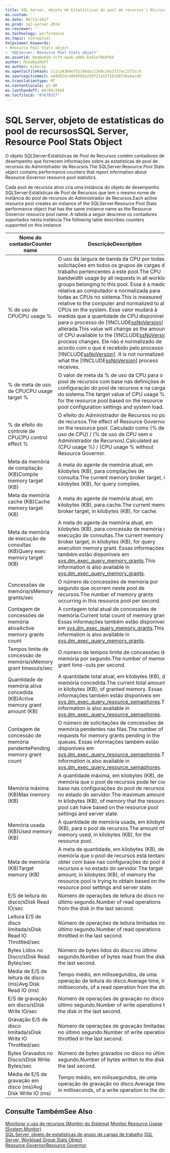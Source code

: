 ```yaml
---
title: SQL Server, objeto de Estatísticas do pool de recursos | Microsoft Docs
ms.custom: ''
ms.date: 06/13/2017
ms.prod: sql-server-2014
ms.reviewer: ''
ms.technology: performance
ms.topic: conceptual
helpviewer_keywords:
- Reosurce Pool Stats object
- 'SQLServer: Resource Pool Stats object'
ms.assetid: bb46e029-fcf9-4aeb-a066-be41e7668fb9
author: MikeRayMSFT
ms.author: mikeray
ms.openlocfilehash: 1c2ca8360e752146dac13e9cc6a3737ac2373cc9
ms.sourcegitcommit: ad4d92dce894592a259721a1571b1d8736abacdb
ms.translationtype: MT
ms.contentlocale: pt-BR
ms.lasthandoff: 08/04/2020
ms.locfileid: "87679317"
---
```

# <a name="sql-server-resource-pool-stats-object"></a><span data-ttu-id="e3772-102">SQL Server, objeto de estatísticas do pool de recursos</span><span class="sxs-lookup"><span data-stu-id="e3772-102">SQL Server, Resource Pool Stats Object</span></span>
  <span data-ttu-id="e3772-103">O objeto SQLServer:Estatísticas de Pool de Recursos contém contadores de desempenho que fornecem informações sobre as estatísticas de pool de recursos do Administrador de Recursos.</span><span class="sxs-lookup"><span data-stu-id="e3772-103">The SQLServer:Resource Pool Stats object contains performance counters that report information about Resource Governor resource pool statistics.</span></span>  
  
 <span data-ttu-id="e3772-104">Cada pool de recursos ativo cria uma instância do objeto de desempenho SQLServer:Estatísticas de Pool de Recursos que tem o mesmo nome de instância do pool de recursos do Administrador de Recursos.</span><span class="sxs-lookup"><span data-stu-id="e3772-104">Each active resource pool creates an instance of the SQLServer:Resource Pool Stats performance object that has the same instance name as the Resource Governor resource pool name.</span></span> <span data-ttu-id="e3772-105">A tabela a seguir descreve os contadores suportados nesta instância.</span><span class="sxs-lookup"><span data-stu-id="e3772-105">The following table describes counters supported on this instance.</span></span>  
  
|<span data-ttu-id="e3772-106">Nome do contador</span><span class="sxs-lookup"><span data-stu-id="e3772-106">Counter name</span></span>|<span data-ttu-id="e3772-107">Descrição</span><span class="sxs-lookup"><span data-stu-id="e3772-107">Description</span></span>|  
|------------------|-----------------|  
|<span data-ttu-id="e3772-108">% de uso de CPU</span><span class="sxs-lookup"><span data-stu-id="e3772-108">CPU usage %</span></span>|<span data-ttu-id="e3772-109">O uso da largura de banda da CPU por todas as solicitações em todos os grupos de cargas de trabalho pertencentes a este pool.</span><span class="sxs-lookup"><span data-stu-id="e3772-109">The CPU bandwidth usage by all requests in all workload groups belonging to this pool.</span></span> <span data-ttu-id="e3772-110">Essa é a medida relativa ao computador e normalizada para todas as CPUs no sistema.</span><span class="sxs-lookup"><span data-stu-id="e3772-110">This is measured relative to the computer and normalized to all CPUs on the system.</span></span> <span data-ttu-id="e3772-111">Esse valor mudará à medida que a quantidade de CPU disponível para o processo do [!INCLUDE[ssNoVersion](../../includes/ssnoversion-md.md)] for alterada.</span><span class="sxs-lookup"><span data-stu-id="e3772-111">This value will change as the amount of CPU available to the [!INCLUDE[ssNoVersion](../../includes/ssnoversion-md.md)] process changes.</span></span> <span data-ttu-id="e3772-112">Ele não é normalizado de acordo com o que é recebido pelo processo [!INCLUDE[ssNoVersion](../../includes/ssnoversion-md.md)] .</span><span class="sxs-lookup"><span data-stu-id="e3772-112">It is not normalized to what the [!INCLUDE[ssNoVersion](../../includes/ssnoversion-md.md)] process receives.</span></span>|  
|<span data-ttu-id="e3772-113">% de meta de uso de CPU</span><span class="sxs-lookup"><span data-stu-id="e3772-113">CPU usage target %</span></span>|<span data-ttu-id="e3772-114">O valor de meta da % de uso da CPU para o pool de recursos com base nas definições de configuração do pool de recursos e na carga do sistema.</span><span class="sxs-lookup"><span data-stu-id="e3772-114">The target value of CPU usage % for the resource pool based on the resource pool configuration settings and system load.</span></span>|  
|<span data-ttu-id="e3772-115">% de efeito do controle de CPU</span><span class="sxs-lookup"><span data-stu-id="e3772-115">CPU control effect %</span></span>|<span data-ttu-id="e3772-116">O efeito do Administrador de Recursos no pool de recursos.</span><span class="sxs-lookup"><span data-stu-id="e3772-116">The effect of Resource Governor on the resource pool.</span></span> <span data-ttu-id="e3772-117">Calculado como (% de uso de CPU) / (% de uso de CPU sem o Administrador de Recursos).</span><span class="sxs-lookup"><span data-stu-id="e3772-117">Calculated as (CPU usage %) / (CPU usage % without Resource Governor.</span></span>|  
|<span data-ttu-id="e3772-118">Meta da memória de compilação (KB)</span><span class="sxs-lookup"><span data-stu-id="e3772-118">Compile memory target (KB)</span></span>|<span data-ttu-id="e3772-119">A meta do agente de memória atual, em kilobytes (KB), para compilações de consulta.</span><span class="sxs-lookup"><span data-stu-id="e3772-119">The current memory broker target, in kilobytes (KB), for query compiles.</span></span>|  
|<span data-ttu-id="e3772-120">Meta da memória cache (KB)</span><span class="sxs-lookup"><span data-stu-id="e3772-120">Cache memory target (KB)</span></span>|<span data-ttu-id="e3772-121">A meta do agente de memória atual, em kilobytes (KB), para cache.</span><span class="sxs-lookup"><span data-stu-id="e3772-121">The current memory broker target, in kilobytes (KB), for cache.</span></span>|  
|<span data-ttu-id="e3772-122">Meta da memória de execução de consultas (KB)</span><span class="sxs-lookup"><span data-stu-id="e3772-122">Query exec memory target (KB)</span></span>|<span data-ttu-id="e3772-123">A meta do agente de memória atual, em kilobytes (KB), para concessão de memória de execução de consultas.</span><span class="sxs-lookup"><span data-stu-id="e3772-123">The current memory broker target, in kilobytes (KB), for query execution memory grant.</span></span> <span data-ttu-id="e3772-124">Essas informações também estão disponíveis em [sys.dm_exec_query_memory_grants](/sql/relational-databases/system-dynamic-management-views/sys-dm-exec-query-memory-grants-transact-sql).</span><span class="sxs-lookup"><span data-stu-id="e3772-124">This information is also available in [sys.dm_exec_query_memory_grants](/sql/relational-databases/system-dynamic-management-views/sys-dm-exec-query-memory-grants-transact-sql).</span></span>|  
|<span data-ttu-id="e3772-125">Concessões de memória/s</span><span class="sxs-lookup"><span data-stu-id="e3772-125">Memory grants/sec</span></span>|<span data-ttu-id="e3772-126">O número de concessões de memória por segundo que ocorrem neste pool de recursos.</span><span class="sxs-lookup"><span data-stu-id="e3772-126">The number of memory grants occurring in this resource pool per second.</span></span>|  
|<span data-ttu-id="e3772-127">Contagem de concessões de memória ativa</span><span class="sxs-lookup"><span data-stu-id="e3772-127">Active memory grants count</span></span>|<span data-ttu-id="e3772-128">A contagem total atual de concessões de memória.</span><span class="sxs-lookup"><span data-stu-id="e3772-128">Current total count of memory grants.</span></span> <span data-ttu-id="e3772-129">Essas informações também estão disponíveis em [sys.dm_exec_query_memory_grants](/sql/relational-databases/system-dynamic-management-views/sys-dm-exec-query-memory-grants-transact-sql).</span><span class="sxs-lookup"><span data-stu-id="e3772-129">This information is also available in [sys.dm_exec_query_memory_grants](/sql/relational-databases/system-dynamic-management-views/sys-dm-exec-query-memory-grants-transact-sql).</span></span>|  
|<span data-ttu-id="e3772-130">Tempos limite de concessão de memória/s</span><span class="sxs-lookup"><span data-stu-id="e3772-130">Memory grant timeouts/sec</span></span>|<span data-ttu-id="e3772-131">O número de tempos limite de concessões de memória por segundo.</span><span class="sxs-lookup"><span data-stu-id="e3772-131">The number of memory grant time-outs per second.</span></span>|  
|<span data-ttu-id="e3772-132">Quantidade de memória ativa concedida (KB)</span><span class="sxs-lookup"><span data-stu-id="e3772-132">Active memory grant amount (KB)</span></span>|<span data-ttu-id="e3772-133">A quantidade total atual, em kilobytes (KB), de memória concedida.</span><span class="sxs-lookup"><span data-stu-id="e3772-133">The current total amount, in kilobytes (KB), of granted memory.</span></span> <span data-ttu-id="e3772-134">Essas informações também estão disponíveis em [sys.dm_exec_query_resource_semaphores](/sql/relational-databases/system-dynamic-management-views/sys-dm-exec-query-resource-semaphores-transact-sql).</span><span class="sxs-lookup"><span data-stu-id="e3772-134">This information is also available in [sys.dm_exec_query_resource_semaphores](/sql/relational-databases/system-dynamic-management-views/sys-dm-exec-query-resource-semaphores-transact-sql).</span></span>|  
|<span data-ttu-id="e3772-135">Contagem de concessão de memória pendente</span><span class="sxs-lookup"><span data-stu-id="e3772-135">Pending memory grant count</span></span>|<span data-ttu-id="e3772-136">O número de solicitações de concessões de memória pendentes nas filas.</span><span class="sxs-lookup"><span data-stu-id="e3772-136">The number of requests for memory grants pending in the queues.</span></span> <span data-ttu-id="e3772-137">Essas informações também estão disponíveis em [sys.dm_exec_query_resource_semaphores](/sql/relational-databases/system-dynamic-management-views/sys-dm-exec-query-resource-semaphores-transact-sql).</span><span class="sxs-lookup"><span data-stu-id="e3772-137">This information is also available in [sys.dm_exec_query_resource_semaphores](/sql/relational-databases/system-dynamic-management-views/sys-dm-exec-query-resource-semaphores-transact-sql).</span></span>|  
|<span data-ttu-id="e3772-138">Memória máxima (KB)</span><span class="sxs-lookup"><span data-stu-id="e3772-138">Max memory (KB)</span></span>|<span data-ttu-id="e3772-139">A quantidade máxima, em kilobytes (KB), de memória que o pool de recursos pode ter com base nas configurações do pool de recursos e no estado do servidor.</span><span class="sxs-lookup"><span data-stu-id="e3772-139">The maximum amount, in kilobytes (KB), of memory that the resource pool can have based on the resource pool settings and server state.</span></span>|  
|<span data-ttu-id="e3772-140">Memória usada (KB)</span><span class="sxs-lookup"><span data-stu-id="e3772-140">Used memory (KB)</span></span>|<span data-ttu-id="e3772-141">A quantidade de memória usada, em kilobytes (KB), para o pool de recursos.</span><span class="sxs-lookup"><span data-stu-id="e3772-141">The amount of memory used, in kilobytes (KB), for the resource pool.</span></span>|  
|<span data-ttu-id="e3772-142">Meta de memória (KB)</span><span class="sxs-lookup"><span data-stu-id="e3772-142">Target memory (KB)</span></span>|<span data-ttu-id="e3772-143">A meta de quantidade, em kilobytes (KB), de memória que o pool de recursos está tentando obter com base nas configurações do pool de recursos e no estado do servidor.</span><span class="sxs-lookup"><span data-stu-id="e3772-143">The target amount, in kilobytes (KB), of memory the resource pool is trying to obtain based on the resource pool settings and server state.</span></span>|  
|<span data-ttu-id="e3772-144">E/S de leitura do disco/s</span><span class="sxs-lookup"><span data-stu-id="e3772-144">Disk Read IO/sec</span></span>|<span data-ttu-id="e3772-145">Número de operações de leitura do disco no último segundo.</span><span class="sxs-lookup"><span data-stu-id="e3772-145">Number of read operations from the disk in the last second.</span></span>|  
|<span data-ttu-id="e3772-146">Leitura E/S de disco limitada/s</span><span class="sxs-lookup"><span data-stu-id="e3772-146">Disk Read IO Throttled/sec</span></span>|<span data-ttu-id="e3772-147">Número de operações de leitura limitadas no último segundo.</span><span class="sxs-lookup"><span data-stu-id="e3772-147">Number of read operations throttled in the last second.</span></span>|  
|<span data-ttu-id="e3772-148">Bytes Lidos no Disco/s</span><span class="sxs-lookup"><span data-stu-id="e3772-148">Disk Read Bytes/sec</span></span>|<span data-ttu-id="e3772-149">Número de bytes lidos do disco no último segundo.</span><span class="sxs-lookup"><span data-stu-id="e3772-149">Number of bytes read from the disk in the last second.</span></span>|  
|<span data-ttu-id="e3772-150">Média de E/S de leitura de disco (ms)</span><span class="sxs-lookup"><span data-stu-id="e3772-150">Avg Disk Read IO (ms)</span></span>|<span data-ttu-id="e3772-151">Tempo médio, em milissegundos, de uma operação de leitura do disco.</span><span class="sxs-lookup"><span data-stu-id="e3772-151">Average time, in milliseconds, of a read operation from the disk.</span></span>|  
|<span data-ttu-id="e3772-152">E/S de gravação em disco/s</span><span class="sxs-lookup"><span data-stu-id="e3772-152">Disk Write IO/sec</span></span>|<span data-ttu-id="e3772-153">Número de operações de gravação no disco no último segundo.</span><span class="sxs-lookup"><span data-stu-id="e3772-153">Number of write operations to the disk in the last second.</span></span>|  
|<span data-ttu-id="e3772-154">Gravação E/S de disco limitada/s</span><span class="sxs-lookup"><span data-stu-id="e3772-154">Disk Write IO Throttled/sec</span></span>|<span data-ttu-id="e3772-155">Número de operações de gravação limitadas no último segundo.</span><span class="sxs-lookup"><span data-stu-id="e3772-155">Number of write operations throttled in the last second.</span></span>|  
|<span data-ttu-id="e3772-156">Bytes Gravados no Disco/s</span><span class="sxs-lookup"><span data-stu-id="e3772-156">Disk Write Bytes/sec</span></span>|<span data-ttu-id="e3772-157">Número de bytes gravados no disco no último segundo.</span><span class="sxs-lookup"><span data-stu-id="e3772-157">Number of bytes written to the disk in the last second.</span></span>|  
|<span data-ttu-id="e3772-158">Média de E/S de gravação em disco (ms)</span><span class="sxs-lookup"><span data-stu-id="e3772-158">Avg Disk Write IO (ms)</span></span>|<span data-ttu-id="e3772-159">Tempo médio, em milissegundos, de uma operação de gravação no disco.</span><span class="sxs-lookup"><span data-stu-id="e3772-159">Average time, in milliseconds, of a write operation to the disk.</span></span>|  
  
## <a name="see-also"></a><span data-ttu-id="e3772-160">Consulte Também</span><span class="sxs-lookup"><span data-stu-id="e3772-160">See Also</span></span>  
 <span data-ttu-id="e3772-161">[Monitorar o uso de recursos &#40;Monitor do Sistema&#41;](monitor-resource-usage-system-monitor.md) </span><span class="sxs-lookup"><span data-stu-id="e3772-161">[Monitor Resource Usage &#40;System Monitor&#41;](monitor-resource-usage-system-monitor.md) </span></span>  
 <span data-ttu-id="e3772-162">[SQL Server, objeto de estatísticas de grupo de cargas de trabalho](sql-server-workload-group-stats-object.md) </span><span class="sxs-lookup"><span data-stu-id="e3772-162">[SQL Server, Workload Group Stats Object](sql-server-workload-group-stats-object.md) </span></span>  
 [<span data-ttu-id="e3772-163">Resource Governor</span><span class="sxs-lookup"><span data-stu-id="e3772-163">Resource Governor</span></span>](../resource-governor/resource-governor.md)  
  
  
